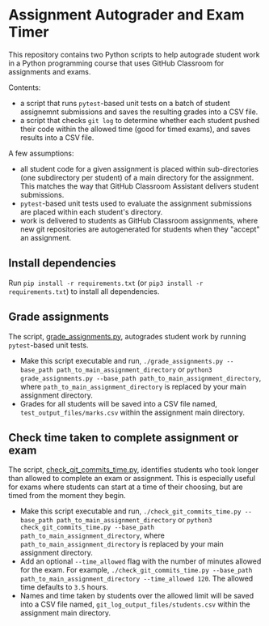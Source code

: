 # Assignment Autograder and Exam Timer

This repository contains two Python scripts to help autograde student work in a Python programming course that uses GitHub Classroom for assignments and exams.

Contents:

- a script that runs `pytest`-based unit tests on a batch of student assignemnt submissions and saves the resulting grades into a CSV file.
- a script that checks `git log` to determine whether each student pushed their code within the allowed time (good for timed exams), and saves results into a CSV file.

A few assumptions:

- all student code for a given assignment is placed within sub-directories (one subdirectory per student) of a main directory for the assignment. This matches the way that GitHub Classroom Assistant delivers student submissions.
- `pytest`-based unit tests used to evaluate the assignment submissions are placed within each student's directory.
- work is delivered to students as GitHub Classroom assignments, where new git repositories are autogenerated for students when they "accept" an assignment.

## Install dependencies

Run `pip install -r requirements.txt` (or `pip3 install -r requirements.txt`) to install all dependencies.

## Grade assignments

The script, [grade_assignments.py](./grade_assignments.py), autogrades student work by running `pytest`-based unit tests.

- Make this script executable and run, `./grade_assignments.py --base_path path_to_main_assignment_directory` or `python3 grade_assignments.py --base_path path_to_main_assignment_directory`, where `path_to_main_assignment_directory` is replaced by your main assignment directory.
- Grades for all students will be saved into a CSV file named, `test_output_files/marks.csv` within the assignment main directory.

## Check time taken to complete assignment or exam

The script, [check_git_commits_time.py](./check_git_commits_time.py), identifies students who took longer than allowed to complete an exam or assignment. This is especially useful for exams where students can start at a time of their choosing, but are timed from the moment they begin.

- Make this script executable and run, `./check_git_commits_time.py --base_path path_to_main_assignment_directory` or `python3 check_git_commits_time.py --base_path path_to_main_assignment_directory`, where `path_to_main_assignment_directory` is replaced by your main assignment directory.
- Add an optional `--time_allowed` flag with the number of minutes allowed for the exam. For example, `./check_git_commits_time.py --base_path path_to_main_assignment_directory --time_allowed 120`. The allowed time defaults to `3.5` hours.
- Names and time taken by students over the allowed limit will be saved into a CSV file named, `git_log_output_files/students.csv` within the assignment main directory.
